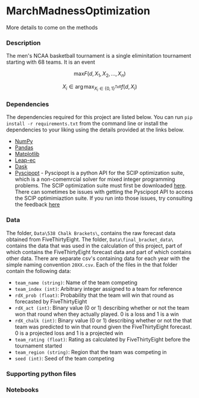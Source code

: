# MarchMadnessOptimization

More details to come on the methods

### Description
The men's NCAA basketball tournament is a single eliminitation tournament starting with 68 teams. It is an event 

$$\max_{} F(d, X_{1}, X_{2}, ..., X_{n})$$

$$X_{i} \in \arg \max_{X_{i} \in \{0, 1\}^{T x R}} f(d, X_{i})$$

### Dependencies
The dependencies required for this project are listed below. You can run `pip install -r requirements.txt` from the command line or install the dependencies to your liking using the details provided at the links below.
* [NumPy](https://numpy.org/install/)
* [Pandas](https://pandas.pydata.org/docs/getting_started/install.html)
* [Matplotlib](https://matplotlib.org/stable/users/installing/index.html)
* [Leap-ec](https://pypi.org/project/leap-ec/)
* [Dask](https://docs.dask.org/en/stable/install.html)
* [Pyscipopt](https://github.com/scipopt/PySCIPOpt) - Pyscipopt is a python API for the SCIP optimization suite, which is a non-comemrcial solver for mixed integer programming problems. The SCIP optimization suite must first be downloaded [here](https://www.scipopt.org/index.php#download). There can sometimes be issues with getting the Pyscipopt API to access the SCIP optimimiaztion suite. If you run into those issues, try consulting the feedback [here](https://github.com/scipopt/PySCIPOpt/issues/110)  

### Data
The folder, `Data\538 Chalk Brackets\`, contains the raw forecast data obtained from FiveThirtyEight. The folder, `Data\final_bracket_data\` contains the data that was used in the calculation of this project, part of which contains the FiveThirtyEight forecast data and part of which contains other data. There are separate csv's containing data for each year with the simple naming convention `20XX.csv`. Each of the files in the that folder contain the following data:

* `team_name (string)`: Name of the team competing
* `team_index (int)`: Arbitrary integer assigned to a team for reference
* `rdX_prob (float)`: Probability that the team will win that round as forecasted by FiveThirtyEight
* `rdX_act (int)`: Binary value (0 or 1) describing whether or not the team won that round when they actually played. 0 is a loss and 1 is a win 
* `rdX_chalk (int)`: Binary value (0 or 1) describing whether or not the that team was predicted to win that round given the FiveThirtyEight forecast. 0 is a projected loss and 1 is a projected win 
* `team_rating (float)`: Rating as calculated by FiveThirtyEight before the tournament started
* `team_region (string)`: Region that the team was competing in
* `seed (int)`: Seed of the team competing

### Supporting python files

### Notebooks
